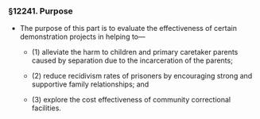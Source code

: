 ### §12241. Purpose
* The purpose of this part is to evaluate the effectiveness of certain demonstration projects in helping to—

  * (1) alleviate the harm to children and primary caretaker parents caused by separation due to the incarceration of the parents;

  * (2) reduce recidivism rates of prisoners by encouraging strong and supportive family relationships; and

  * (3) explore the cost effectiveness of community correctional facilities.
